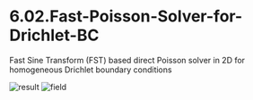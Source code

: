 # 6.02.Fast-Poisson-Solver-for-Drichlet-BC
Fast Sine Transform (FST) based direct Poisson solver in 2D for homogeneous Drichlet boundary conditions


![result](https://cloud.githubusercontent.com/assets/15114859/11079444/0da47eac-87d2-11e5-826a-ba6990d5ef5c.png)
![field](https://cloud.githubusercontent.com/assets/15114859/11079447/1148f434-87d2-11e5-9ad6-67e20c20cb6e.png)
